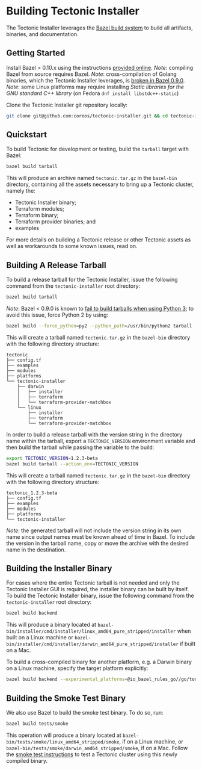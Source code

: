 # Building Tectonic Installer

The Tectonic Installer leverages the [Bazel build system](https://bazel.build/) to build all artifacts, binaries, and documentation.

## Getting Started

Install Bazel > 0.10.x using the instructions [provided online](https://docs.bazel.build/versions/master/install.html).
*Note*: compiling Bazel from source requires Bazel.
*Note*: cross-compilation of Golang binaries, which the Tectonic Installer leverages, is [broken in Bazel 0.9.0](https://github.com/bazelbuild/rules_go/issues/1161).
*Note*: some Linux platforms may require installing _Static libraries for the GNU standard C++ library_ (on Fedora `dnf install libstdc++-static`)

Clone the Tectonic Installer git repository locally:

```sh
git clone git@github.com:coreos/tectonic-installer.git && cd tectonic-installer
```

## Quickstart

To build Tectonic for development or testing, build the `tarball` target with Bazel:

```sh
bazel build tarball
```

This will produce an archive named `tectonic.tar.gz` in the `bazel-bin` directory, containing all the assets necessary to bring up a Tectonic cluster, namely the:

* Tectonic Installer binary;
* Terraform modules;
* Terraform binary;
* Terraform provider binaries; and
* examples


For more details on building a Tectonic release or other Tectonic assets as well as workarounds to some known issues, read on.

## Building A Release Tarball

To build a release tarball for the Tectonic Installer, issue the following command from the `tectonic-installer` root directory:

```sh
bazel build tarball
```

*Note*: Bazel < 0.9.0 is known to [fail to build tarballs when using Python 3](https://github.com/bazelbuild/bazel/issues/3816); to avoid this issue, force Python 2 by using:

```sh
bazel build --force_python=py2 --python_path=/usr/bin/python2 tarball
```

This will create a tarball named `tectonic.tar.gz` in the `bazel-bin` directory with the following directory structure:

```
tectonic
├── config.tf
├── examples
├── modules
├── platforms
└── tectonic-installer
    ├── darwin
    │   ├── installer
    │   ├── terraform
    │   └── terraform-provider-matchbox
    └── linux
        ├── installer
        ├── terraform
        └── terraform-provider-matchbox
```

In order to build a release tarball with the version string in the directory name within the tarball, export a `TECTONIC_VERSION` environment variable and then build the tarball while passing the variable to the build:

```sh
export TECTONIC_VERSION=1.2.3-beta
bazel build tarball --action_env=TECTONIC_VERSION
```

This will create a tarball named `tectonic.tar.gz` in the `bazel-bin` directory with the following directory structure:

```
tectonic_1.2.3-beta
├── config.tf
├── examples
├── modules
├── platforms
└── tectonic-installer
```

*Note*: the generated tarball will not include the version string in its own name since output names must be known ahead of time in Bazel. To include the version in the tarball name, copy or move the archive with the desired name in the destination.

## Building the Installer Binary

For cases where the entire Tectonic tarball is not needed and only the Tectonic Installer GUI is required, the installer binary can be built by itself.
To build the Tectonic Installer binary, issue the following command from the `tectonic-installer` root directory:

```sh
bazel build backend
```

This will produce a binary located at `bazel-bin/installer/cmd/installer/linux_amd64_pure_stripped/installer` when built on a Linux machine or `bazel-bin/installer/cmd/installer/darwin_amd64_pure_stripped/installer` if built on a Mac.

To build a cross-compiled binary for another platform, e.g. a Darwin binary on a Linux machine, specify the target platform explicitly:

```sh
bazel build backend --experimental_platforms=@io_bazel_rules_go//go/toolchain:darwin_amd64
```

## Building the Smoke Test Binary

We also use Bazel to build the smoke test binary. To do so, run:

```sh
bazel build tests/smoke
```

This operation will produce a binary located at `bazel-bin/tests/smoke/linux_amd64_stripped/smoke`, if on a Linux machine, or `bazel-bin/tests/smoke/darwin_amd64_stripped/smoke`, if on a Mac.
Follow the [smoke test instructions][smoke-test] to test a Tectonic cluster using this newly compiled binary.

[smoke-test]: ../../tests/smoke/README.md
